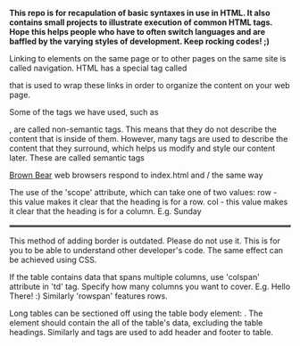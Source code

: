 <b>This repo is for recapulation of basic syntaxes in use in HTML. It also contains small projects to illustrate execution of common HTML tags. Hope this helps people who have to often switch languages and are baffled by the varying styles of development. Keep rocking codes! ;)</b>

Linking to elements on the same page or to other pages on the same site is called navigation. HTML has a special tag called <nav> that is used to wrap these links in order to organize the content on your web page.

Some of the tags we have used, such as <div>, are called non-semantic tags. This means that they do not describe the content that is inside of them. However, many tags are used to describe the content that they surround, which helps us modify and style our content later. These are called semantic tags

<a href="/">Brown Bear</a>
web browsers respond to index.html and / the same way

The use of the 'scope' attribute, which can take one of two values:
row - this value makes it clear that the heading is for a row.
col - this value makes it clear that the heading is for a column.
E.g. <th scope="col">Sunday</th>

<table border="2"></table>
This method of adding border is outdated. Please do not use it. This is for you to be able to understand other developer's code. The same effect can be achieved using CSS.

If the table contains data that spans multiple columns, use 'colspan' attribute in 'td' tag. Specify how many columns you want to cover.
E.g. <td colspan="2">Hello There! :)</td>
Similarly 'rowspan' features rows.

Long tables can be sectioned off using the table body element: <tbody>. The <tbody> element should contain the all of the table's data, excluding the table headings. Similarly <thead> and <tfoot> tags are used to add header and footer to table.
